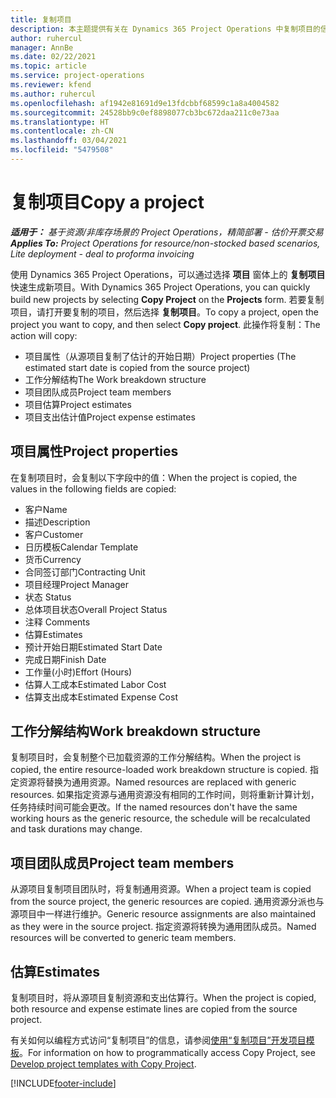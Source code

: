 ```yaml
---
title: 复制项目
description: 本主题提供有关在 Dynamics 365 Project Operations 中复制项目的信息。
author: ruhercul
manager: AnnBe
ms.date: 02/22/2021
ms.topic: article
ms.service: project-operations
ms.reviewer: kfend
ms.author: ruhercul
ms.openlocfilehash: af1942e81691d9e13fdcbbf68599c1a8a4004582
ms.sourcegitcommit: 24528bb9c0ef8898077cb3bc672daa211c0e73aa
ms.translationtype: HT
ms.contentlocale: zh-CN
ms.lasthandoff: 03/04/2021
ms.locfileid: "5479508"
---
```

# <a name="copy-a-project"></a><span data-ttu-id="caa80-103">复制项目</span><span class="sxs-lookup"><span data-stu-id="caa80-103">Copy a project</span></span>

<span data-ttu-id="caa80-104">_**适用于：** 基于资源/非库存场景的 Project Operations，精简部署 - 估价开票交易_</span><span class="sxs-lookup"><span data-stu-id="caa80-104">_**Applies To:** Project Operations for resource/non-stocked based scenarios, Lite deployment - deal to proforma invoicing_</span></span>

<span data-ttu-id="caa80-105">使用 Dynamics 365 Project Operations，可以通过选择 **项目** 窗体上的 **复制项目** 快速生成新项目。</span><span class="sxs-lookup"><span data-stu-id="caa80-105">With Dynamics 365 Project Operations, you can quickly build new projects by selecting **Copy Project** on the **Projects** form.</span></span> <span data-ttu-id="caa80-106">若要复制项目，请打开要复制的项目，然后选择 **复制项目**。</span><span class="sxs-lookup"><span data-stu-id="caa80-106">To copy a project, open the project you want to copy, and then select **Copy project**.</span></span> <span data-ttu-id="caa80-107">此操作将复制：</span><span class="sxs-lookup"><span data-stu-id="caa80-107">The action will copy:</span></span>

- <span data-ttu-id="caa80-108">项目属性（从源项目复制了估计的开始日期）</span><span class="sxs-lookup"><span data-stu-id="caa80-108">Project properties (The estimated start date is copied from the source project)</span></span>
- <span data-ttu-id="caa80-109">工作分解结构</span><span class="sxs-lookup"><span data-stu-id="caa80-109">The Work breakdown structure</span></span>
- <span data-ttu-id="caa80-110">项目团队成员</span><span class="sxs-lookup"><span data-stu-id="caa80-110">Project team members</span></span>
- <span data-ttu-id="caa80-111">项目估算</span><span class="sxs-lookup"><span data-stu-id="caa80-111">Project estimates</span></span>
- <span data-ttu-id="caa80-112">项目支出估计值</span><span class="sxs-lookup"><span data-stu-id="caa80-112">Project expense estimates</span></span>

## <a name="project-properties"></a><span data-ttu-id="caa80-113">项目属性</span><span class="sxs-lookup"><span data-stu-id="caa80-113">Project properties</span></span>

<span data-ttu-id="caa80-114">在复制项目时，会复制以下字段中的值：</span><span class="sxs-lookup"><span data-stu-id="caa80-114">When the project is copied, the values in the following fields are copied:</span></span>

- <span data-ttu-id="caa80-115">客户</span><span class="sxs-lookup"><span data-stu-id="caa80-115">Name</span></span>
- <span data-ttu-id="caa80-116">描述</span><span class="sxs-lookup"><span data-stu-id="caa80-116">Description</span></span>
- <span data-ttu-id="caa80-117">客户</span><span class="sxs-lookup"><span data-stu-id="caa80-117">Customer</span></span>
- <span data-ttu-id="caa80-118">日历模板</span><span class="sxs-lookup"><span data-stu-id="caa80-118">Calendar Template</span></span>
- <span data-ttu-id="caa80-119">货币</span><span class="sxs-lookup"><span data-stu-id="caa80-119">Currency</span></span>
- <span data-ttu-id="caa80-120">合同签订部门</span><span class="sxs-lookup"><span data-stu-id="caa80-120">Contracting Unit</span></span>
- <span data-ttu-id="caa80-121">项目经理</span><span class="sxs-lookup"><span data-stu-id="caa80-121">Project Manager</span></span>
- <span data-ttu-id="caa80-122">状态 </span><span class="sxs-lookup"><span data-stu-id="caa80-122">Status</span></span>
- <span data-ttu-id="caa80-123">总体项目状态</span><span class="sxs-lookup"><span data-stu-id="caa80-123">Overall Project Status</span></span>
- <span data-ttu-id="caa80-124">注释 </span><span class="sxs-lookup"><span data-stu-id="caa80-124">Comments</span></span>
- <span data-ttu-id="caa80-125">估算</span><span class="sxs-lookup"><span data-stu-id="caa80-125">Estimates</span></span>
- <span data-ttu-id="caa80-126">预计开始日期</span><span class="sxs-lookup"><span data-stu-id="caa80-126">Estimated Start Date</span></span>
- <span data-ttu-id="caa80-127">完成日期</span><span class="sxs-lookup"><span data-stu-id="caa80-127">Finish Date</span></span>
- <span data-ttu-id="caa80-128">工作量(小时)</span><span class="sxs-lookup"><span data-stu-id="caa80-128">Effort (Hours)</span></span>
- <span data-ttu-id="caa80-129">估算人工成本</span><span class="sxs-lookup"><span data-stu-id="caa80-129">Estimated Labor Cost</span></span>
- <span data-ttu-id="caa80-130">估算支出成本</span><span class="sxs-lookup"><span data-stu-id="caa80-130">Estimated Expense Cost</span></span>

## <a name="work-breakdown-structure"></a><span data-ttu-id="caa80-131">工作分解结构</span><span class="sxs-lookup"><span data-stu-id="caa80-131">Work breakdown structure</span></span>

<span data-ttu-id="caa80-132">复制项目时，会复制整个已加载资源的工作分解结构。</span><span class="sxs-lookup"><span data-stu-id="caa80-132">When the project is copied, the entire resource-loaded work breakdown structure is copied.</span></span> <span data-ttu-id="caa80-133">指定资源将替换为通用资源。</span><span class="sxs-lookup"><span data-stu-id="caa80-133">Named resources are replaced with generic resources.</span></span> <span data-ttu-id="caa80-134">如果指定资源与通用资源没有相同的工作时间，则将重新计算计划，任务持续时间可能会更改。</span><span class="sxs-lookup"><span data-stu-id="caa80-134">If the named resources don't have the same working hours as the generic resource, the schedule will be recalculated and task durations may change.</span></span>

## <a name="project-team-members"></a><span data-ttu-id="caa80-135">项目团队成员</span><span class="sxs-lookup"><span data-stu-id="caa80-135">Project team members</span></span>

<span data-ttu-id="caa80-136">从源项目复制项目团队时，将复制通用资源。</span><span class="sxs-lookup"><span data-stu-id="caa80-136">When a project team is copied from the source project, the generic resources are copied.</span></span> <span data-ttu-id="caa80-137">通用资源分派也与源项目中一样进行维护。</span><span class="sxs-lookup"><span data-stu-id="caa80-137">Generic resource assignments are also maintained as they were in the source project.</span></span> <span data-ttu-id="caa80-138">指定资源将转换为通用团队成员。</span><span class="sxs-lookup"><span data-stu-id="caa80-138">Named resources will be converted to generic team members.</span></span>

## <a name="estimates"></a><span data-ttu-id="caa80-139">估算</span><span class="sxs-lookup"><span data-stu-id="caa80-139">Estimates</span></span>

<span data-ttu-id="caa80-140">复制项目时，将从源项目复制资源和支出估算行。</span><span class="sxs-lookup"><span data-stu-id="caa80-140">When the project is copied, both resource and expense estimate lines are copied from the source project.</span></span> 

<span data-ttu-id="caa80-141">有关如何以编程方式访问“复制项目”的信息，请参阅[使用“复制项目”开发项目模板](dev-copy-project.md)。</span><span class="sxs-lookup"><span data-stu-id="caa80-141">For information on how to programmatically access Copy Project, see [Develop project templates with Copy Project](dev-copy-project.md).</span></span>


[!INCLUDE[footer-include](../includes/footer-banner.md)]
